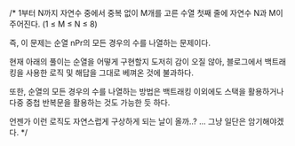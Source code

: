 /*
1부터 N까지 자연수 중에서 중복 없이 M개를 고른 수열
첫째 줄에 자연수 N과 M이 주어진다. (1 ≤ M ≤ N ≤ 8)

즉, 이 문제는 순열 nPr의 모든 경우의 수를 나열하는 문제이다.

현재 아래의 풀이는 순열을 어떻게 구현할지 도저히 감이 오질 않아, 블로그에서
백트래킹을 사용한 로직 및 해답을 그대로 베껴온 것에 불과하다.

또한, 순열의 모든 경우의 수를 나열하는 방법은 백트래킹 이외에도 스택을 활용하거나 다중 중첩 반복문을 활용하는 것도 가능한 듯 하다.

언젠가 이런 로직도 자연스럽게 구상하게 되는 날이 올까..?
... 그냥 일단은 암기해야겠다.
*/
